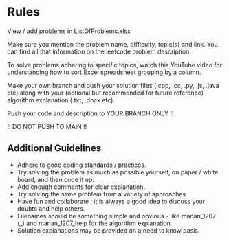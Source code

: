 # Rules

View / add problems in ListOfProblems.xlsx

Make sure you mention the problem name, difficulty, topic(s) and link. You can find all that information on the leetcode problem description.

To solve problems adhering to specific topics, watch this YouTube video for understanding how to sort Excel spreadsheet grouping by a column. 

Make your own branch and push your solution files (.cpp, .cc, .py, .js, .java etc) along with your (optional but recommended for future reference) algorithm explanation (.txt, .docx etc).

Push your code and description to YOUR BRANCH ONLY !!

!! DO NOT PUSH TO MAIN !!

## Additional Guidelines

- Adhere to good coding standards / practices.
- Try solving the problem as much as possible yourself, on paper / white board, and then code it up.
- Add enough comments for clear explanation.
- Try solving the same problem from a variety of approaches.
- Have fun and collaborate : it is always a good idea to discuss your doubts and help others.
- Filenames should be something simple and obvious - like manan_1207 (<your name>_<problem number>) and manan_1207_help for the algorithm explanation.
- Solution explanations may be provided on a need to know basis.
